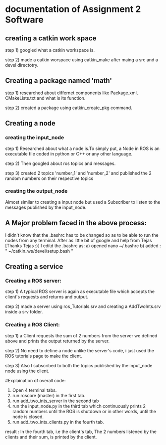 # documentation of Assignment 2 Software
## creating a catkin work space

step 1) googled what a catkin workspace is.

step 2) made a catkin worspace using catkin_make after maing a src and a devel directotry.

## Creating a package named 'math'

step 1) researched about differnet components like Package.xml, CMakeLists.txt and what is its function.

step 2) created a package using catkin_create_pkg command.

## Creating a node

### creating the input_node
step 1) Researched about what a node is.To simply put, a Node in ROS is an executable file coded in python or C++ or any other language.

step 2) Then googled about ros topics and messages.

step 3) created 2 topics 'number_1' and 'number_2' and published the 2 random numbers on their respective topics 

### creating the output_node

Almost similar to creating a input node but used a Subscriber to listen to the messages published by the input_node.

## A Major problem faced in the above process:

I didn't know that the .bashrc has to be changed so as to be able to run the nodes from any terminal.
After as little bit of google and help from Tejas [Thanks Tejas :)] I editd the .bashrc as:
	a) opened nano ~/.bashrc
	b) added : " ~/catkin_ws/devel/setup.bash "
	
## Creating a service

### Creating a ROS server:

step 1) A typical ROS server is again as executable file which accepts the client's requests and returns and output.

step 2) made a server using ros_Tutorials.srv and creating a AddTwoInts.srv inside a srv folder.

### Creating a ROS Client:

step 1) a Client requests the sum of 2 numbers from the server we defined above and prints the output returned by the server.

step 2) No need to define a node unlike the server's code, i just used the ROS tutorials page to make the client.

step 3) Also I subscribed to both the topics published by the input_node node using the client.

#Explaination of overall code:

1) Open 4 terminal tabs.
2) run roscore (master) in the first tab.
3) run add_two_ints_server in the second tab
4) run the input_node.py in the third tab which continuously prints 2 random numbers until the ROS is shutdown or in other words, until the node is closed.
5) run add_two_ints_clients.py in the fourth tab.

result : In the fourth tab, i.e the client's tab, The 2 numbers listened by the clients and their sum, is printed by the client.
